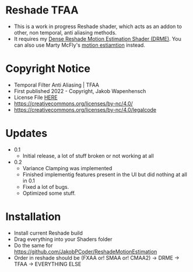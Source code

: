 # Reshade TFAA
- This is a work in progress Reshade shader, which acts as an addon to other, non temporal, anti aliasing methods.
- It requires my [Dense Reshade Motion Estimation Shader (DRME)](https://github.com/JakobPCoder/ReshadeMotionEstimation). You can also use Marty McFly's [motion estiamtion](https://gist.github.com/martymcmodding/69c775f844124ec2c71c37541801c053to) instead.

# Copyright Notice
 - Temporal Filter Anti Aliasing | TFAA
 - First published 2022 - Copyright, Jakob Wapenhensch
 - License File [HERE](LICENSE)
 - https://creativecommons.org/licenses/by-nc/4.0/
 - https://creativecommons.org/licenses/by-nc/4.0/legalcode
  
# Updates
- 0.1 
  - Initial release, a lot of stuff broken or not working at all
- 0.2 
  - Variance Clamping was implemented
  - Finished implementig features present in the UI but did nothing at all in 0.1
  - Fixed a lot of bugs.
  - Optimized some stuff.

# Installation
- Install current Reshade build
- Drag everything into your Shaders folder
- Do the same for https://github.com/JakobPCoder/ReshadeMotionEstimation
- Order in reshade should be (FXAA or! SMAA or! CMAA2) -> DRME -> TFAA -> EVERYTHING ELSE    


